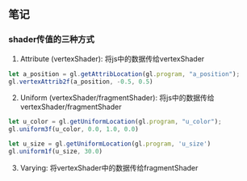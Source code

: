 ## 笔记

### shader传值的三种方式
1. Attribute (vertexShader): 将js中的数据传给vertexShader
```js
let a_position = gl.getAttribLocation(gl.program, "a_position");
gl.vertexAttrib2f(a_position, -0.5, 0.5)
```

2. Uniform (vertexShader/fragmentShader): 将js中的数据传给vertexShader/fragmentShader
```js
let u_color = gl.getUniformLocation(gl.program, "u_color");
gl.uniform3f(u_color, 0.0, 1.0, 0.0)

let u_size = gl.getUniformLocation(gl.program, 'u_size')
gl.uniform1f(u_size, 30.0)
```

3. Varying: 将vertexShader中的数据传给fragmentShader